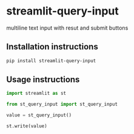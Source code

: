 # streamlit-query-input

multiline text input with resut and submit buttons

## Installation instructions 

```sh
pip install streamlit-query-input
```

## Usage instructions

```python
import streamlit as st

from st_query_input import st_query_input

value = st_query_input()

st.write(value)
